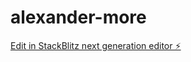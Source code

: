# alexander-more

[Edit in StackBlitz next generation editor ⚡️](https://stackblitz.com/~/github.com/nagvanshi9275/alexander-more)